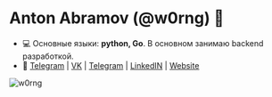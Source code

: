 <h1 align="left">Anton Abramov (@w0rng) 👋</h1>

- 💻 Основные языки: **python, Go**. В основном занимаю backend разработкой.
- 🚀 <a href="https://t.me/w0rng" target="blank">Telegram</a> | <a href="https://vk.me/w0rng" target="blank">VK</a> | <a href="https://t.me/w0rng" target="blank">Telegram</a> | <a href="https://www.linkedin.com/in/w0rng/" target="blank">LinkedIN</a> | <a href="https://w0rng.ru" target="blank">Website</a>

<p>&nbsp;<img align="left" src="https://github-readme-stats.vercel.app/api?username=w0rng&show_icons=true&hide_title=true" alt="w0rng" /></p>
